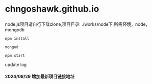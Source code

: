 # chngoshawk.github.io

###
node.js项目请自行下载clone,项目目录: ./works/node下,所需环境，node，mongodb
````
npm install

mongod

npm start
````

update log

#### 2024/08/29 增加最新项目链接地址
